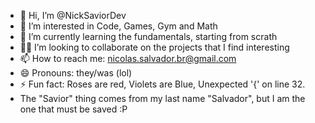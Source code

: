- 👋 Hi, I’m @NickSaviorDev
- 👀 I’m interested in Code, Games, Gym and Math
- 🌱 I’m currently learning the fundamentals, starting from scrath
- 🕵️‍♂️ I’m looking to collaborate on the projects that I find interesting
- 📫 How to reach me: nicolas.salvador.br@gmail.com
- 😄 Pronouns: they/was (lol)
- ⚡ Fun fact: Roses are red, Violets are Blue, Unexpected '{' on line 32.
- The "Savior" thing comes from my last name "Salvador", but I am the one that must be saved :P

<!---
NickSaviorDev/NickSaviorDev is a ✨ special ✨ repository because its `README.md` (this file) appears on your GitHub profile.
You can click the Preview link to take a look at your changes.
--->
